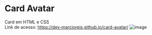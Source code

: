 # Card Avatar
Card em HTML e CSS<br>
Link de acesso: https://dev-marcioreis.github.io/card-avatar/
![image](https://user-images.githubusercontent.com/122680054/212475013-8e427cf7-aa92-42f3-a581-f871c57a20e0.png)
